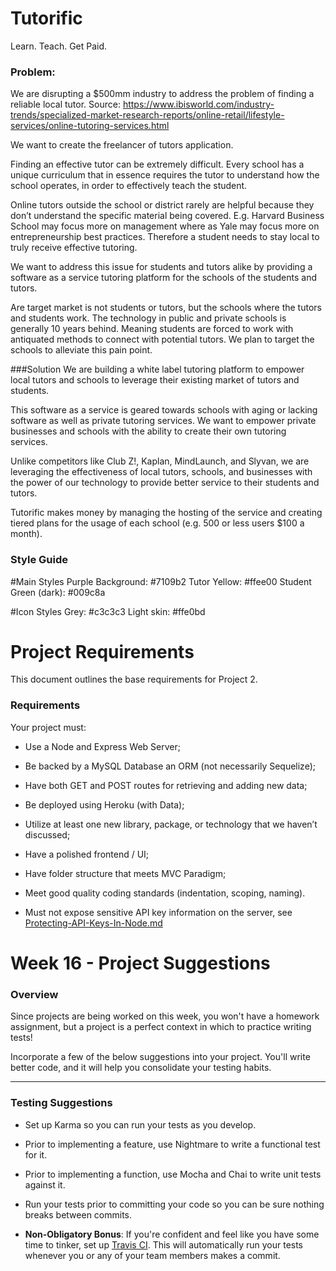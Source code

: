 # Tutorific
Learn. Teach. Get Paid.

### Problem:
We are disrupting a $500mm industry to address the problem of finding a reliable local tutor.
Source: https://www.ibisworld.com/industry-trends/specialized-market-research-reports/online-retail/lifestyle-services/online-tutoring-services.html

We want to create the freelancer of tutors application.

Finding an effective tutor can be extremely difficult.  Every school has a unique curriculum that in essence requires the tutor to understand how the school operates, in order to effectively teach the student.

Online tutors outside the school or district rarely are helpful because they don’t understand the specific material being covered.  E.g. Harvard Business School may focus more on management where as Yale may focus more on entrepreneurship best practices.  Therefore a student needs to stay local to truly receive effective tutoring.

We want to address this issue for students and tutors alike by providing a software as a service tutoring platform for the schools of the students and tutors.

Are target market is not students or tutors, but the schools where the tutors and students work.  The technology in public and private schools is generally 10 years behind.  Meaning students are forced to work with antiquated methods to connect with potential tutors.  We plan to target the schools to alleviate this pain point.

###Solution
We are building a white label tutoring platform to empower local tutors and schools to leverage their existing market of tutors and students.

This software as a service is geared towards schools with aging or lacking software as well as private tutoring services.  We want to empower private businesses and schools with the ability to create their own tutoring services.

Unlike competitors like Club Z!, Kaplan, MindLaunch, and Slyvan, we are leveraging the effectiveness of local tutors, schools, and businesses with the power of our technology to provide better service to their students and tutors.

Tutorific makes money by managing the hosting of the service and creating tiered plans for the usage of each school (e.g. 500 or less users $100 a month).

###

### Style Guide

#Main Styles
Purple Background: #7109b2
Tutor Yellow: #ffee00
Student Green (dark): #009c8a

#Icon Styles
Grey: #c3c3c3
Light skin: #ffe0bd

# Project Requirements

This document outlines the base requirements for Project 2.

### Requirements

Your project must:

* Use a Node and Express Web Server;

* Be backed by a MySQL Database an ORM (not necessarily Sequelize);

* Have both GET and POST routes for retrieving and adding new data;

* Be deployed using Heroku (with Data);

* Utilize at least one new library, package, or technology that we haven’t discussed;

* Have a polished frontend / UI;

* Have folder structure that meets MVC Paradigm;

* Meet good quality coding standards (indentation, scoping, naming).

* Must not expose sensitive API key information on the server, see [Protecting-API-Keys-In-Node.md](../../../10-nodejs/03-Supplemental/Protecting-API-Keys-In-Node.md)

# Week 16 - Project Suggestions

### Overview

Since projects are being worked on this week, you won't have a homework assignment, but a project is a perfect context in which to practice writing tests! 

Incorporate a few of the below suggestions into your project. You'll write better code, and it will help you consolidate your testing habits.

- - -

### Testing Suggestions

* Set up Karma so you can run your tests as you develop.

* Prior to implementing a feature, use Nightmare to write a functional test for it.

* Prior to implementing a function, use Mocha and Chai to write unit tests against it.

* Run your tests prior to committing your code so you can be sure nothing breaks between commits.

* **Non-Obligatory Bonus**: If you're confident and feel like you have some time to tinker, set up [Travis CI](https://travis-ci.org/). This will automatically run your tests whenever you or any of your team members makes a commit. 
